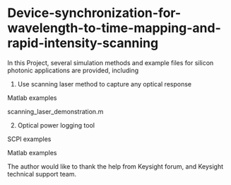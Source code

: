 # Device-synchronization-for-wavelength-to-time-mapping-and-rapid-intensity-scanning
In this Project, several simulation methods and example files for silicon photonic applications are provided, including
1. Use scanning laser method to capture any optical response

  Matlab examples
  
  scanning_laser_demonstration.m
  
2. Optical power logging tool

  SCPI examples
  
  Matlab examples







The author would like to thank the help from Keysight forum, and Keysight technical support team. 
